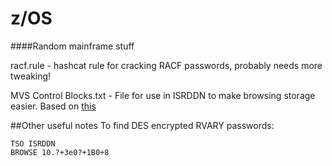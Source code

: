 # z/OS
####Random mainframe stuff

racf.rule - hashcat rule for cracking RACF passwords, probably needs more tweaking!

MVS Control Blocks.txt - File for use in ISRDDN to make browsing storage easier. Based on [this](http://www.meerkatcomputerservices.com/mfblog/wp-content/uploads/2016/07/Browsing-MVS-Control-Blocks-Using-DDLIST.pdf)

##Other useful notes
To find DES encrypted RVARY passwords:  

```
TSO ISRDDN  
BROWSE 10.?+3e0?+1B0+8  
```
